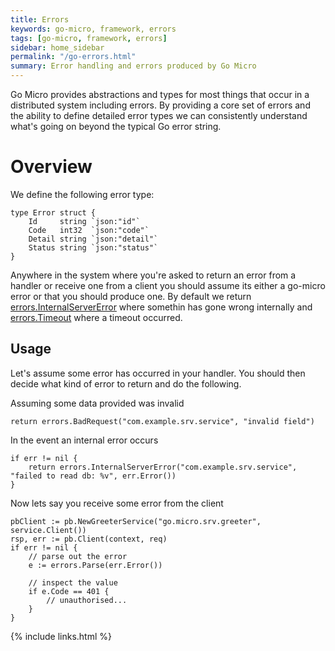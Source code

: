 ```yaml
---
title: Errors
keywords: go-micro, framework, errors
tags: [go-micro, framework, errors]
sidebar: home_sidebar
permalink: "/go-errors.html"
summary: Error handling and errors produced by Go Micro
---
```


Go Micro provides abstractions and types for most things that occur in a distributed system including errors. By 
providing a core set of errors and the ability to define detailed error types we can consistently understand 
what's going on beyond the typical Go error string.

# Overview

We define the following error type:

```
type Error struct {
    Id     string `json:"id"`
    Code   int32  `json:"code"`
    Detail string `json:"detail"`
    Status string `json:"status"`
}
```

Anywhere in the system where you're asked to return an error from a handler or receive one from a client you should assume 
its either a go-micro error or that you should produce one. By default we return 
[errors.InternalServerError](https://godoc.org/github.com/micro/go-micro/errors#InternalServerError) where somethin has 
gone wrong internally and [errors.Timeout](https://godoc.org/github.com/micro/go-micro/errors#Timeout) where a timeout occurred.

## Usage

Let's assume some error has occurred in your handler. You should then decide what kind of error to return and do the following.


Assuming some data provided was invalid

```
return errors.BadRequest("com.example.srv.service", "invalid field")
```

In the event an internal error occurs

```
if err != nil {
	return errors.InternalServerError("com.example.srv.service", "failed to read db: %v", err.Error())
}
```

Now lets say you receive some error from the client

```
pbClient := pb.NewGreeterService("go.micro.srv.greeter", service.Client())
rsp, err := pb.Client(context, req)
if err != nil {
	// parse out the error
	e := errors.Parse(err.Error())

	// inspect the value
	if e.Code == 401 {
		// unauthorised...
	}
}
```

{% include links.html %}
